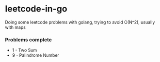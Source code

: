 # leetcode-in-go
Doing some leetcode problems with golang, trying to avoid O(N^2), usually with maps

### Problems complete
* 1 - Two Sum
* 9 - Palindrome Number